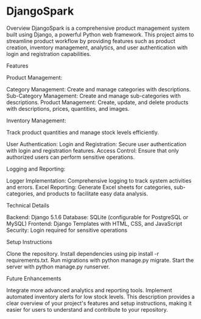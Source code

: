 # DjangoSpark

Overview
DjangoSpark is a comprehensive product management system built using Django, a powerful Python web framework. This project aims to streamline product workflow by providing features such as product creation, inventory management, analytics, and user authentication with login and registration capabilities.


Features

Product Management:

Category Management: Create and manage categories with descriptions.
Sub-Category Management: Create and manage sub-categories with descriptions.
Product Management: Create, update, and delete products with descriptions, prices, quantities, and images.

Inventory Management:

Track product quantities and manage stock levels efficiently.

User Authentication:
Login and Registration: Secure user authentication with login and registration features.
Access Control: Ensure that only authorized users can perform sensitive operations.

Logging and Reporting:

Logger Implementation: Comprehensive logging to track system activities and errors.
Excel Reporting: Generate Excel sheets for categories, sub-categories, and products to facilitate easy data analysis.

Technical Details

Backend: Django 5.1.6
Database: SQLite (configurable for PostgreSQL or MySQL)
Frontend: Django Templates with HTML, CSS, and JavaScript
Security: Login required for sensitive operations

Setup Instructions

Clone the repository.
Install dependencies using pip install -r requirements.txt.
Run migrations with python manage.py migrate.
Start the server with python manage.py runserver.

Future Enhancements

Integrate more advanced analytics and reporting tools.
Implement automated inventory alerts for low stock levels.
This description provides a clear overview of your project's features and setup instructions, making it easier for users to understand and contribute to your repository.
